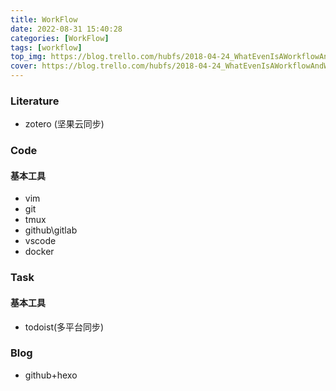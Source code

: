 ```yaml
---
title: WorkFlow
date: 2022-08-31 15:40:28
categories: [WorkFlow]
tags: [workflow]
top_img: https://blog.trello.com/hubfs/2018-04-24_WhatEvenIsAWorkflowAndWhyDoYouNeedIt_r01.png
cover: https://blog.trello.com/hubfs/2018-04-24_WhatEvenIsAWorkflowAndWhyDoYouNeedIt_r01.png
---
```


### Literature

- zotero (坚果云同步)

### Code

#### 基本工具
- vim
- git
- tmux
- github\gitlab
- vscode
- docker


### Task

#### 基本工具
- todoist(多平台同步)


### Blog
- github+hexo